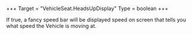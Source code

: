 +++
Target = "VehicleSeat.HeadsUpDisplay"
Type = boolean
+++

If true, a fancy speed bar will be displayed speed on screen that tells you what speed the Vehicle is moving at.